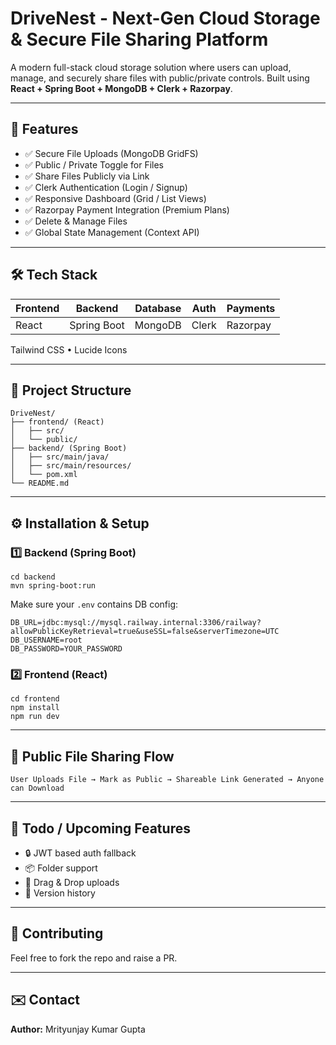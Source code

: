 # DriveNest - Next-Gen Cloud Storage & Secure File Sharing Platform

A modern full-stack cloud storage solution where users can upload, manage, and securely share files with public/private controls. Built using **React + Spring Boot + MongoDB + Clerk + Razorpay**.

---

## 🚀 Features
- ✅ Secure File Uploads (MongoDB GridFS)
- ✅ Public / Private Toggle for Files
- ✅ Share Files Publicly via Link
- ✅ Clerk Authentication (Login / Signup)
- ✅ Responsive Dashboard (Grid / List Views)
- ✅ Razorpay Payment Integration (Premium Plans)
- ✅ Delete & Manage Files
- ✅ Global State Management (Context API)

---

## 🛠️ Tech Stack
| Frontend | Backend | Database | Auth | Payments |
|---------|----------|-----------|------|-----------|
| React | Spring Boot | MongoDB | Clerk | Razorpay |

Tailwind CSS • Lucide Icons

---

## 📁 Project Structure
```
DriveNest/
├── frontend/ (React)
│   ├── src/
│   └── public/
├── backend/ (Spring Boot)
│   ├── src/main/java/
│   ├── src/main/resources/
│   └── pom.xml
└── README.md
```

---

## ⚙️ Installation & Setup

### 1️⃣ Backend (Spring Boot)
```
cd backend
mvn spring-boot:run
```
Make sure your `.env` contains DB config:
```
DB_URL=jdbc:mysql://mysql.railway.internal:3306/railway?allowPublicKeyRetrieval=true&useSSL=false&serverTimezone=UTC
DB_USERNAME=root
DB_PASSWORD=YOUR_PASSWORD
```

### 2️⃣ Frontend (React)
```
cd frontend
npm install
npm run dev
```

---

## 🔗 Public File Sharing Flow
```
User Uploads File → Mark as Public → Shareable Link Generated → Anyone can Download
```

---

## 📌 Todo / Upcoming Features
- 🔒 JWT based auth fallback
- 📦 Folder support
- 📎 Drag & Drop uploads
- 🔄 Version history

---

## 🤝 Contributing
Feel free to fork the repo and raise a PR.

---

## ✉️ Contact
**Author:** Mrityunjay Kumar Gupta

